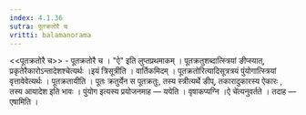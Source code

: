 ```yaml
---
index: 4.1.36
sutra: पूतक्रतोरै च
vritti: balamanorama
---
```


<<पूतक्रतोरै च>> - पूतक्रतोरै च । "ऐ" इति लुप्तप्रथमाकम् । पूतक्रतुशब्दात्स्त्रियां ङीप्स्यात्, प्रकृतेरैकारोऽन्तादेशश्चेत्यर्थः ।इयं त्रिसूत्रीति । वार्तिकमिदम् । पूतक्रतोरित्यादिसूत्रत्रयं पुंयोगात्स्त्रियां वृत्तावेवेत्यर्थः । पूतक्रतायीति । पूतः क्रतुर्येन स पूतक्रतुः, तस्य स्त्रीत्यर्थे ङीप्, तकारादुकारस्य ऐकारः , तस्य आयादेश इति भावः । पुंयोग इत्यस्य प्रयोजनमाह — ययेति । वृषाकप्यग्नि ।ऐ चे॑त्यनुवर्तते । तदाह — एषामिति । 